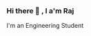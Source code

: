 ### Hi there 👋 , I a'm Raj
I'm an Engineering Student
<!--
**rajdborad/rajdborad** is a ✨ _special_ ✨ repository because its `README.md` (this file) appears on your GitHub profile.



About Me

 I’m currently learning React JS
 I’m looking to collaborate on Open Source Projects
 All of my projects are available at my Repositories
 How to reach me 9512090595raj@gmail.com
